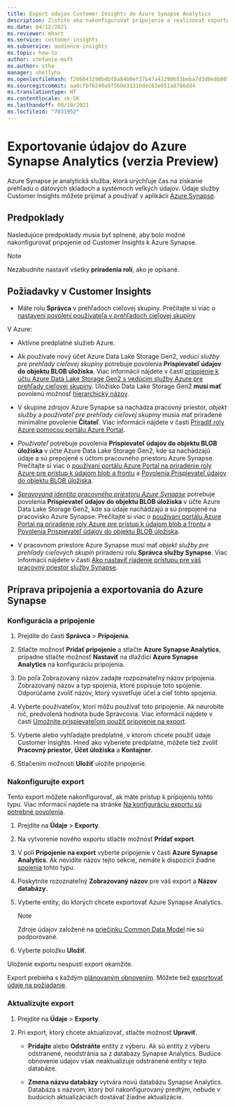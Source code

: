 ```yaml
---
title: Export údajov Customer Insights do Azure Synapse Analytics
description: Zistite ako nakonfigurovať pripojenie a realizovať exportovanie do Azure Synapse Analytics.
ms.date: 04/12/2021
ms.reviewer: mhart
ms.service: customer-insights
ms.subservice: audience-insights
ms.topic: how-to
author: stefanie-msft
ms.author: sthe
manager: shellyha
ms.openlocfilehash: f206043298bdbf8a84b0ef37b47a43290653beba7d3d0e8b807ec74513614aa8
ms.sourcegitcommit: aa0cfbf6240a9f560e3131bdec63e051a8786dd4
ms.translationtype: HT
ms.contentlocale: sk-SK
ms.lasthandoff: 08/10/2021
ms.locfileid: "7031952"
---
```

# <a name="export-data-to-azure-synapse-analytics-preview"></a>Exportovanie údajov do Azure Synapse Analytics (verzia Preview)

Azure Synapse je analytická služba, ktorá urýchľuje čas na získanie prehľadu o dátových skladoch a systémoch veľkých údajov. Údaje služby Customer Insights môžete prijímať a používať v aplikácii [Azure Synapse](/azure/synapse-analytics/overview-what-is).

## <a name="prerequisites"></a>Predpoklady

Nasledujúce predpoklady musia byť splnené, aby bolo možné nakonfigurovať pripojenie od Customer Insights k Azure Synapse.

> [!NOTE]
> Nezabudnite nastaviť všetky **priradenia rolí**, ako je opísané.  

## <a name="prerequisites-in-customer-insights"></a>Požiadavky v Customer Insights

* Máte rolu **Správca** v prehľadoch cieľovej skupiny. Prečítajte si viac o [nastavení povolení používateľa v prehľadoch cieľovej skupiny](permissions.md#assign-roles-and-permissions)

V Azure: 

- Aktívne predplatné služieb Azure.

- Ak používate nový účet Azure Data Lake Storage Gen2, *vedúci služby pre prehľady cieľovej skupiny* potrebuje povolenia **Prispievateľ údajov do objektu BLOB úložiska**. Viac informácií nájdete v časti [pripojenie k účtu Azure Data Lake Storage Gen2 s vedúcim služby Azure pre prehľady cieľovej skupiny](connect-service-principal.md). Úložisko Data Lake Storage Gen2 **musí mať** povolenú možnosť [hierarchický názov](/azure/storage/blobs/data-lake-storage-namespace).

- V skupine zdrojov Azure Synapse sa nachádza pracovný priestor, *objekt služby* a *používateľ pre prehľady cieľovej skupiny* musia mať priradené minimálne povolenie **Čitateľ**. Viac informácií nájdete v časti [Priradiť roly Azure pomocou portálu Azure Portal](/azure/role-based-access-control/role-assignments-portal).

- *Používateľ* potrebuje povolenia **Prispievateľ údajov do objektu BLOB úložiska** v účte Azure Data Lake Storage Gen2, kde sa nachádzajú údaje a sú prepojené s účtom pracovného priestoru Azure Synapse. Prečítajte si viac o [používaní portálu Azure Portal na priradenie roly Azure pre prístup k údajom blob a frontu](/azure/storage/common/storage-auth-aad-rbac-portal) a [Povolenia Prispievateľ údajov do objektu BLOB úložiska](/azure/role-based-access-control/built-in-roles#storage-blob-data-contributor).

- *[Spravovaná identita pracovného priestoru Azure Synapse](/azure/synapse-analytics/security/synapse-workspace-managed-identity)* potrebuje povolenia **Prispievateľ údajov do objektu BLOB úložiska** v účte Azure Data Lake Storage Gen2, kde sa údaje nachádzajú a sú prepojené na pracovisko Azure Synapse. Prečítajte si viac o [používaní portálu Azure Portal na priradenie roly Azure pre prístup k údajom blob a frontu](/azure/storage/common/storage-auth-aad-rbac-portal) a [Povolenia Prispievateľ údajov do objektu BLOB úložiska](/azure/role-based-access-control/built-in-roles#storage-blob-data-contributor).

- V pracovnom priestore Azure Synapse musí mať *objekt služby pre prehľady cieľových skupín* priradenú rolu **Správca služby Synapse**. Viac informácií nájdete v časti [Ako nastaviť riadenie prístupu pre váš pracovný priestor služby Synapse](/azure/synapse-analytics/security/how-to-set-up-access-control).

## <a name="set-up-the-connection-and-export-to-azure-synapse"></a>Príprava pripojenia a exportovania do Azure Synapse

### <a name="configure-a-connection"></a>Konfigurácia a pripojenie

1. Prejdite do časti **Správca** > **Pripojenia**.

1. Stlačte možnosť **Pridať pripojenie** a stlačte **Azure Synapse Analytics**, prípadne stlačte možnosť **Nastaviť** na dlaždici **Azure Synapse Analytics** na konfiguráciu pripojenia.

1. Do poľa Zobrazovaný názov zadajte rozpoznateľný názov pripojenia. Zobrazovaný názov a typ spojenia, ktoré popisuje toto spojenie. Odporúčame zvoliť názov, ktorý vysvetľuje účel a cieľ tohto spojenia.

1. Vyberte používateľov, ktorí môžu používať toto pripojenie. Ak neurobíte nič, predvolená hodnota bude Správcovia. Viac informácií nájdete v časti [Umožnite prispievateľom použiť pripojenie na export](connections.md#allow-contributors-to-use-a-connection-for-exports).

1. Vyberte alebo vyhľadajte predplatné, v ktorom chcete použiť údaje Customer Insights. Hneď ako vyberiete predplatné, môžete tiež zvoliť **Pracovný priestor**, **Účet úložiska** a **Kontajner**.

1. Stlačením možnosti **Uložiť** uložíte pripojenie.

### <a name="configure-an-export"></a>Nakonfigurujte export

Tento export môžete nakonfigurovať, ak máte prístup k pripojeniu tohto typu. Viac informácií nájdete na stránke [Na konfiguráciu exportu sú potrebné povolenia](export-destinations.md#set-up-a-new-export).

1. Prejdite na **Údaje** > **Exporty**.

1. Na vytvorenie nového exportu stlačte možnosť **Pridať export**.

1. V poli **Pripojenie na export** vyberte pripojenie v časti **Azure Synapse Analytics**. Ak nevidíte názov tejto sekcie, nemáte k dispozícii žiadne [spojenia](connections.md) tohto typu.

1. Poskytnite rozoznateľný **Zobrazovaný názov** pre váš export a **Názov databázy**.

1. Vyberte entity, do ktorých chcete exportovať Azure Synapse Analytics.
   > [!NOTE]
   > Zdroje údajov založené na [priečinku Common Data Model](connect-common-data-model.md) nie sú podporované.

2. Vyberte položku **Uložiť**.

Uloženie exportu nespustí export okamžite.

Export prebieha s každým [plánovaným obnovením](system.md#schedule-tab). Môžete tiež [exportovať údaje na požiadanie](export-destinations.md#run-exports-on-demand).

### <a name="update-an-export"></a>Aktualizujte export

1. Prejdite na **Údaje** > **Exporty**.

1. Pri export, ktorý chcete aktualizovať, stlačte možnosť **Upraviť**.

   - **Pridajte** alebo **Odstráňte** entity z výberu. Ak sú entity z výberu odstránené, neodstránia sa z databázy Synapse Analytics. Budúce obnovenie údajov však neaktualizuje odstránené entity v tejto databáze.

   - **Zmena názvu databázy** vytvára novú databázu Synapse Analytics. Databáza s názvom, ktorý bol nakonfigurovaný predtým, nebude v budúcich aktualizáciách dostávať žiadne aktualizácie.
